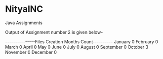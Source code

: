 # NityaINC
Java Assignments

Output of Assignment number 2 is given below-

---------------Files Creation Months Count----------
January   0
February  0
March     0
April     0
May       0
June      0
July      0
August    0
September 0
October   3
November  0
December  0
